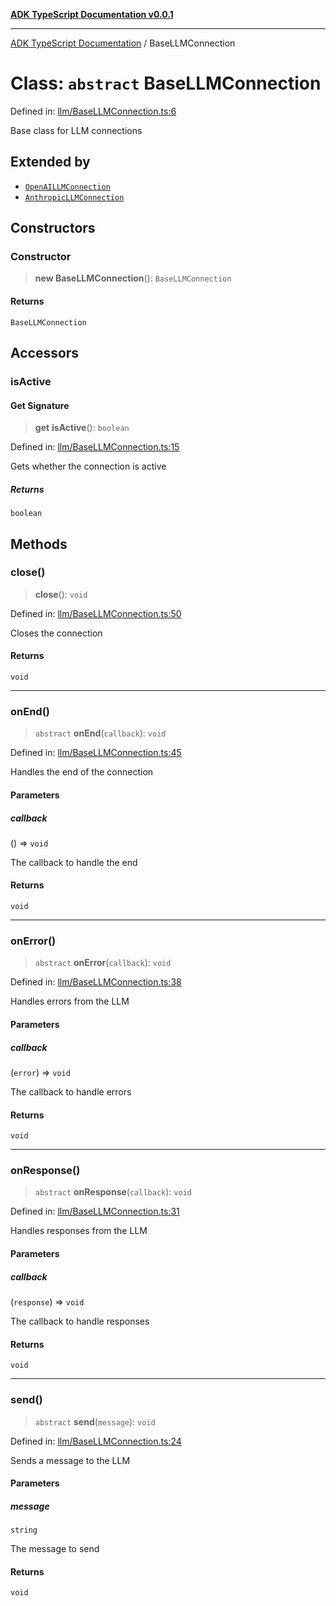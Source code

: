 [**ADK TypeScript Documentation v0.0.1**](../README.md)

***

[ADK TypeScript Documentation](../globals.md) / BaseLLMConnection

# Class: `abstract` BaseLLMConnection

Defined in: [llm/BaseLLMConnection.ts:6](https://github.com/pontus-devoteam/adk-typescript/blob/9fe8a397cfb495545a029b2d9b6f8a0adf2c2de5/src/llm/BaseLLMConnection.ts#L6)

Base class for LLM connections

## Extended by

- [`OpenAILLMConnection`](OpenAILLMConnection.md)
- [`AnthropicLLMConnection`](AnthropicLLMConnection.md)

## Constructors

### Constructor

> **new BaseLLMConnection**(): `BaseLLMConnection`

#### Returns

`BaseLLMConnection`

## Accessors

### isActive

#### Get Signature

> **get** **isActive**(): `boolean`

Defined in: [llm/BaseLLMConnection.ts:15](https://github.com/pontus-devoteam/adk-typescript/blob/9fe8a397cfb495545a029b2d9b6f8a0adf2c2de5/src/llm/BaseLLMConnection.ts#L15)

Gets whether the connection is active

##### Returns

`boolean`

## Methods

### close()

> **close**(): `void`

Defined in: [llm/BaseLLMConnection.ts:50](https://github.com/pontus-devoteam/adk-typescript/blob/9fe8a397cfb495545a029b2d9b6f8a0adf2c2de5/src/llm/BaseLLMConnection.ts#L50)

Closes the connection

#### Returns

`void`

***

### onEnd()

> `abstract` **onEnd**(`callback`): `void`

Defined in: [llm/BaseLLMConnection.ts:45](https://github.com/pontus-devoteam/adk-typescript/blob/9fe8a397cfb495545a029b2d9b6f8a0adf2c2de5/src/llm/BaseLLMConnection.ts#L45)

Handles the end of the connection

#### Parameters

##### callback

() => `void`

The callback to handle the end

#### Returns

`void`

***

### onError()

> `abstract` **onError**(`callback`): `void`

Defined in: [llm/BaseLLMConnection.ts:38](https://github.com/pontus-devoteam/adk-typescript/blob/9fe8a397cfb495545a029b2d9b6f8a0adf2c2de5/src/llm/BaseLLMConnection.ts#L38)

Handles errors from the LLM

#### Parameters

##### callback

(`error`) => `void`

The callback to handle errors

#### Returns

`void`

***

### onResponse()

> `abstract` **onResponse**(`callback`): `void`

Defined in: [llm/BaseLLMConnection.ts:31](https://github.com/pontus-devoteam/adk-typescript/blob/9fe8a397cfb495545a029b2d9b6f8a0adf2c2de5/src/llm/BaseLLMConnection.ts#L31)

Handles responses from the LLM

#### Parameters

##### callback

(`response`) => `void`

The callback to handle responses

#### Returns

`void`

***

### send()

> `abstract` **send**(`message`): `void`

Defined in: [llm/BaseLLMConnection.ts:24](https://github.com/pontus-devoteam/adk-typescript/blob/9fe8a397cfb495545a029b2d9b6f8a0adf2c2de5/src/llm/BaseLLMConnection.ts#L24)

Sends a message to the LLM

#### Parameters

##### message

`string`

The message to send

#### Returns

`void`
